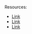 Resources:
- [Link](https://www.youtube.com/watch?v=B31LgI4Y4DQ)
- [Link](https://www.youtube.com/watch?v=HqsEHG0QJXU)
- [Link](https://www.youtube.com/watch?v=zuegQmMdy8M)
